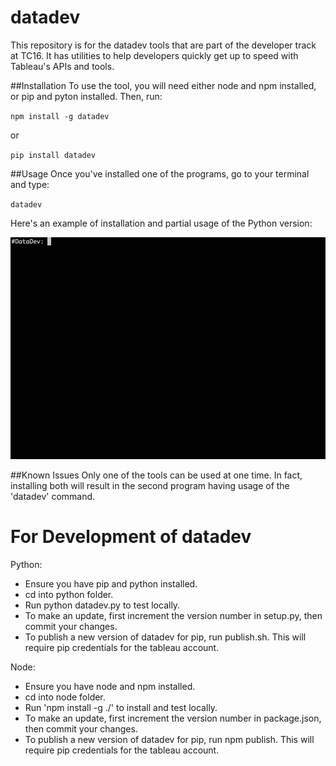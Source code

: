 # datadev

This repository is for the datadev tools that are part of the developer track at TC16.  It has utilities to help developers quickly get up to speed with Tableau's APIs and tools.

##Installation
To use the tool, you will need either node and npm installed, or pip and pyton installed.  Then, run:

<code>npm install -g datadev</code>

or

<code>pip install datadev</code>

##Usage
Once you've installed one of the programs, go to your terminal and type:

<code>datadev</code>

Here's an example of installation and partial usage of the Python version:

![Image of pip install and usage](datadev-python.gif)

##Known Issues
Only one of the tools can be used at one time. In fact, installing both will result in the second program having usage of the 'datadev' command.


# For Development of datadev

Python:
* Ensure you have pip and python installed.
* cd into python folder.
* Run python datadev.py to test locally.
* To make an update, first increment the version number in setup.py, then commit your changes.
* To publish a new version of datadev for pip, run publish.sh.   This will require pip credentials for the tableau account.

Node:
* Ensure you have node and npm installed.
* cd into node folder.
* Run 'npm install -g ./' to install and test locally.
* To make an update, first increment the version number in package.json, then commit your changes.  
* To publish a new version of datadev for pip, run npm publish.   This will require pip credentials for the tableau account.
